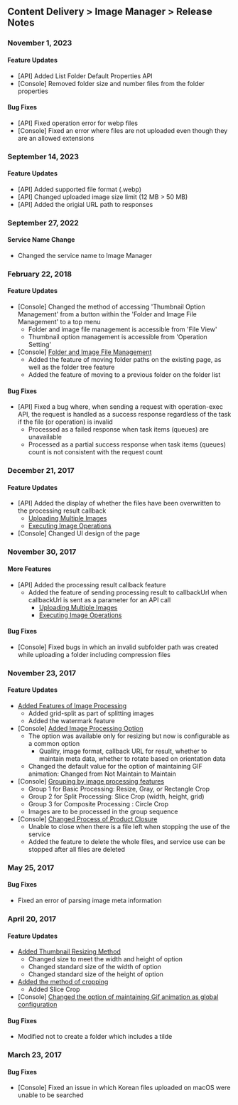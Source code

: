 ## Content Delivery > Image Manager > Release Notes

### November 1, 2023
#### Feature Updates
* [API] Added List Folder Default Properties API
* [Console] Removed folder size and number files from the folder properties
#### Bug Fixes
* [API] Fixed operation error for webp files
* [Console] Fixed an error where files are not uploaded even though they are an allowed extensions

### September 14, 2023
#### Feature Updates
* [API] Added supported file format (.webp)
* [API] Changed uploaded image size limit (12 MB > 50 MB)
* [API] Added the origial URL path to responses

### September 27, 2022
#### Service Name Change
* Changed the service name to Image Manager

### February 22, 2018
#### Feature Updates
* [Console] Changed the method of accessing 'Thumbnail Option Management' from a button within the 'Folder and Image File Management' to a top menu  
	* Folder and image file management is accessible from 'File View'
	* Thumbnail option management is accessible from 'Operation Setting'
* [Console] [Folder and Image File Management](./console-guide/#_1)
	* Added the feature of moving folder paths on the existing page, as well as the folder tree feature 
	* Added the feature of moving to a previous folder on the folder list

#### Bug Fixes 
* [API] Fixed a bug where, when sending a request with operation-exec API, the request is handled as a success response regardless of the task if the file (or operation) is invalid
	* Processed as a failed response when task items (queues) are unavailable 
	* Processed as a partial success response when task items (queues) count is not consistent with the request count 

### December 21, 2017 
#### Feature Updates
* [API] Added the display of whether the files have been overwritten to the processing result callback 
	* [Uploading Multiple Images](./api-guide/#_16)
	* [Executing Image Operations](./api-guide/#_37)
* [Console] Changed UI design of the page 

### November 30, 2017
#### More Features 
* [API] Added the processing result callback feature
	* Added the feature of sending processing result to callbackUrl when callbackUrl is sent as a parameter for an API call
		* [Uploading Multiple Images](./api-guide/#_16)
		* [Executing Image Operations](./api-guide/#_37)

#### Bug Fixes 
 * [Console] Fixed bugs in which an invalid subfolder path was created while uploading a folder including compression files 

### November 23, 2017
#### Feature Updates 
* [Added Features of Image Processing](./api-guide/#_25)
	* Added grid-split as part of splitting images
	* Added the watermark feature
* [Console] [Added Image Processing Option](./console-guide/#_10)
	* The option was available only for resizing but now is configurable as a common option  
		* Quality, image format, callback URL for result, whether to maintain meta data, whether to rotate based on orientation data  
	* Changed the default value for the option of maintaining GIF animation: Changed from Not Maintain to Maintain  
* [Console] [Grouping by image processing features](./console-guide/#_10)
	* Group 1 for Basic Processing: Resize, Gray, or Rectangle Crop
	* Group 2 for Split Processing: Slice Crop (width, height, grid)
	* Group 3 for Composite Processing : Circle Crop
	* Images are to be processed in the group sequence 
* [Console] [Changed Process of Product Closure](./console-guide/#_8)
	* Unable to close when there is a file left when stopping the use of the service
	* Added the feature to delete the whole files, and service use can be stopped after all files are deleted  

### May 25, 2017
#### Bug Fixes
* Fixed an error of parsing image meta information 

### April 20, 2017 
#### Feature Updates 
* [Added Thumbnail Resizing Method](./console-guide/#_10) 
    * Changed size to meet the width and height of option 
    * Changed standard size of the width of option
    * Changed standard size of the height of option 
* [Added the method of cropping](./console-guide/#_10)
    * Added Slice Crop 
* [Console] [Changed the option of maintaining Gif animation as global configuration](./console-guide/#_10)

#### Bug Fixes 
* Modified not to create a folder which includes a tilde

### March 23, 2017
#### Bug Fixes
* [Console] Fixed an issue in which Korean files uploaded on macOS were unable to be searched 
